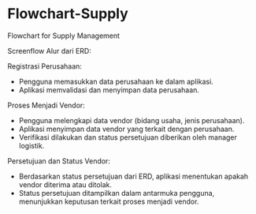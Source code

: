 # Flowchart-Supply
Flowchart for Supply Management






Screenflow Alur dari ERD:

Registrasi Perusahaan:
- Pengguna memasukkan data perusahaan ke dalam aplikasi.
- Aplikasi memvalidasi dan menyimpan data perusahaan.

Proses Menjadi Vendor:
- Pengguna melengkapi data vendor (bidang usaha, jenis perusahaan).
- Aplikasi menyimpan data vendor yang terkait dengan perusahaan.
- Verifikasi dilakukan dan status persetujuan diberikan oleh manager logistik.

Persetujuan dan Status Vendor:
- Berdasarkan status persetujuan dari ERD, aplikasi menentukan apakah vendor diterima atau ditolak.
- Status persetujuan ditampilkan dalam antarmuka pengguna, menunjukkan keputusan terkait proses menjadi vendor.

